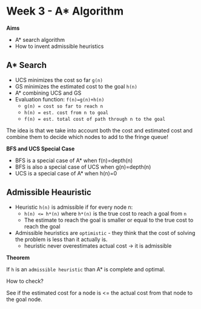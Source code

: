 # Week 3 - A* Algorithm

**Aims**

- A* search algorithm 
- How to invent admissible heuristics

## A* Search

- UCS minimizes the cost so far `g(n)`
- GS minimizes the estimated cost to the goal `h(n)`
- A* combining UCS and GS
- Evaluation function: `f(n)=g(n)+h(n)`
	- `g(n) = cost so far to reach n`
	- `h(n) = est. cost from n to goal`
	- `f(n) = est. total cost of path through n to the goal`

The idea is that we take into account both the cost and estimated cost and combine them to decide which nodes to add to the fringe queue!

**BFS and UCS Special Case**

- BFS is a special case of A* when f(n)=depth(n)
- BFS is also a special case of UCS when g(n)=depth(n)
- UCS is a special case of A* when h(n)=0

## Admissible Heauristic 

- Heuristic `h(n)` is admissible if for every node n:
	- `h(n) <= h*(n)` where `h*(n)` is the true cost to reach a goal from `n`
	- The estimate to reach the goal is smaller or equal to the true cost to reach the goal
- Admissible heuristics are `optimistic` - they think that the cost of solving the problem is less than it actually is.
	- heuristic never overestimates actual cost -> it is admissible

**Theorem**

If `h` is an `admissible heuristic` than A* is complete and optimal.

How to check?

See if the estimated cost for a node is <= the actual cost from that node to the goal node.
